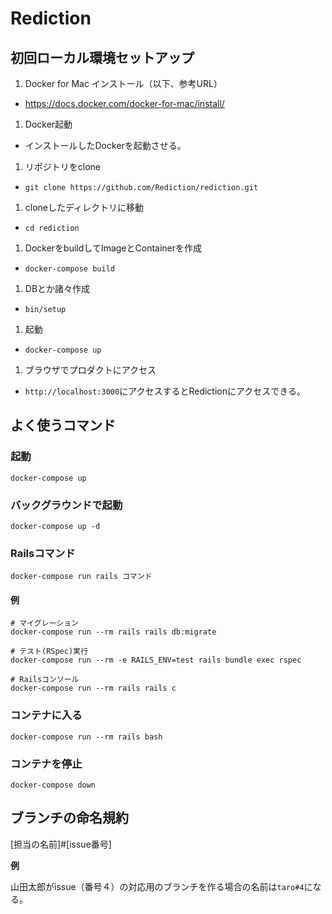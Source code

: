 # Rediction
## 初回ローカル環境セットアップ
1. Docker for Mac インストール（以下、参考URL）
  - https://docs.docker.com/docker-for-mac/install/
1. Docker起動
  - インストールしたDockerを起動させる。
1. リポジトリをclone
  - `git clone https://github.com/Rediction/rediction.git`
1. cloneしたディレクトリに移動
  - `cd rediction`
1. DockerをbuildしてImageとContainerを作成
  - `docker-compose build`
1. DBとか諸々作成
  - `bin/setup`
1. 起動
  - `docker-compose up`
1. ブラウザでプロダクトにアクセス
  - `http://localhost:3000`にアクセスするとRedictionにアクセスできる。

## よく使うコマンド
### 起動
`docker-compose up`

### バックグラウンドで起動
`docker-compose up -d`

### Railsコマンド
`docker-compose run rails コマンド`

#### 例
```
# マイグレーション
docker-compose run --rm rails rails db:migrate

# テスト(RSpec)実行
docker-compose run --rm -e RAILS_ENV=test rails bundle exec rspec

# Railsコンソール
docker-compose run --rm rails rails c
```

### コンテナに入る
`docker-compose run --rm rails bash`

### コンテナを停止
`docker-compose down`

## ブランチの命名規約
[担当の名前]#[issue番号]

**例**

山田太郎がissue（番号４）の対応用のブランチを作る場合の名前は`taro#4`になる。
